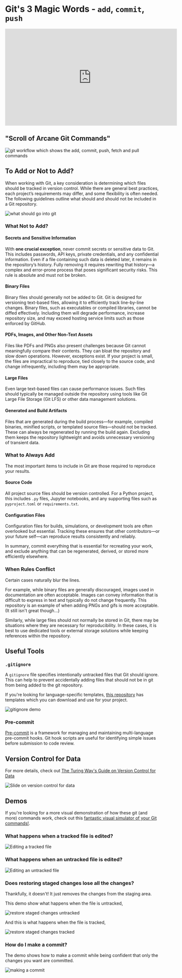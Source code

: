 # Git's 3 Magic Words - `add`, `commit`, `push`

<div style="text-align: center;">
    <iframe width="560" height="315" src="https://www.youtube-nocookie.com/embed/HY5YyzCicQg?si=G0mA6qY2EwYdtEpu" title="YouTube video player" frameborder="0" allow="accelerometer; autoplay; clipboard-write; encrypted-media; gyroscope; picture-in-picture; web-share" referrerpolicy="strict-origin-when-cross-origin" allowfullscreen></iframe>
</div>

## "Scroll of Arcane Git Commands"

![git workflow which shows the add, commit, push, fetch and pull commands](images/git-workflow.png)

## To Add or Not to Add?

When working with Git, a key consideration is determining which files should be tracked in version control. While there are general best practices, each project’s requirements may differ, and some flexibility is often needed. The following guidelines outline what should and should not be included in a Git repository.

![what should go into git](images/what-to-add-to-git.png)

### What Not to Add?

#### Secrets and Sensitive Information

With **one crucial exception**, never commit secrets or sensitive data to Git. This includes passwords, API keys, private credentials, and any confidential information.
Even if a file containing such data is deleted later, it remains in the repository’s history. Fully removing it requires rewriting that history—a complex and error-prone process that poses significant security risks. This rule is absolute and must not be broken.

#### Binary Files

Binary files should generally not be added to Git. Git is designed for versioning text-based files, allowing it to efficiently track line-by-line changes. Binary files, such as executables or compiled libraries, cannot be diffed effectively. Including them will degrade performance, increase repository size, and may exceed hosting service limits such as those enforced by GitHub.

#### PDFs, Images, and Other Non-Text Assets

Files like PDFs and PNGs also present challenges because Git cannot meaningfully compare their contents. They can bloat the repository and slow down operations.
However, exceptions exist. If your project is small, the files are impractical to reproduce, tied closely to the source code, and change infrequently, including them may be appropriate.

#### Large Files

Even large text-based files can cause performance issues. Such files should typically be managed outside the repository using tools like Git Large File Storage (Git LFS) or other data management solutions.

#### Generated and Build Artifacts

Files that are generated during the build process—for example, compiled binaries, minified scripts, or templated source files—should not be tracked. These can always be regenerated by running the build again. Excluding them keeps the repository lightweight and avoids unnecessary versioning of transient data.

### What to Always Add

The most important items to include in Git are those required to reproduce your results.

#### Source Code

All project source files should be version controlled. For a Python project, this includes `.py` files, Jupyter notebooks, and any supporting files such as `pyproject.toml` or `requirements.txt`.

#### Configuration Files

Configuration files for builds, simulations, or development tools are often overlooked but essential. Tracking these ensures that other contributors—or your future self—can reproduce results consistently and reliably.

In summary, commit everything that is essential for recreating your work, and exclude anything that can be regenerated, derived, or stored more efficiently elsewhere.

### When Rules Conflict

Certain cases naturally blur the lines.

For example, while binary files are generally discouraged, images used in documentation are often acceptable. Images can convey information that is difficult to express in text and typically do not change frequently. This repository is an example of when adding PNGs and gifs is more acceptable. (It still isn't great though...)

Similarly, while large files should not normally be stored in Git, there may be situations where they are necessary for reproducibility. In these cases, it is best to use dedicated tools or external storage solutions while keeping references within the repository.

## Useful Tools

### `.gitignore`

A `gitignore` file specifies intentionally untracked files that Git should ignore. This can help to prevent accidentally adding files that should not be in git from being added to the git repository.

If you're looking for language-specific templates, [this repository](https://github.com/github/gitignore) has templates which you can download and use for your project.

![gitignore demo](demos/add-commit-push/ignore-demo.gif)

### Pre-commit

[Pre-commit](https://pre-commit.com/) is a framework for managing and maintaining multi-language pre-commit hooks. Git hook scripts are useful for identifying simple issues before submission to code review.

## Version Control for Data

For more details, check out [The Turing Way's Guide on Version Control for Data](https://book.the-turing-way.org/reproducible-research/vcs/vcs-data/)

![Slide on version control for data](images/version-control-for-data.png)

## Demos

If you're looking for a more visual demonstration of how these git (and more) commands work, check out this [fantastic visual simulator of your Git commands!](https://github.com/initialcommit-com/git-sim#video-animation-examples).

### What happens when a tracked file is edited?

![Editing a tracked file](demos/add-commit-push/edit-tracked.gif)

### What happens when an untracked file is edited?

![Editing an untracked file](demos/add-commit-push/edit-untracked.gif)

### Does restoring staged changes lose all the changes?

Thankfully, it doesn't! It just removes the changes from the staging area.

This demo show what happens when the file is untracked,

![restore staged changes untracked](demos/add-commit-push/add_restore_staged_untracked.gif)

And this is what happens when the file is tracked,

![restore staged changes tracked](demos/add-commit-push/add_restore_staged_tracked.gif)

### How do I make a commit?

The demo shows how to make a commit while being confident that only the changes you want are committed.

![making a commit](demos/add-commit-push/making-a-commit-ment-with-commit.gif)
